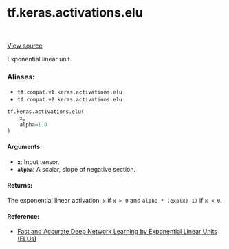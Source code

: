<div itemscope itemtype="http://developers.google.com/ReferenceObject">
<meta itemprop="name" content="tf.keras.activations.elu" />
<meta itemprop="path" content="Stable" />
</div>

# tf.keras.activations.elu

<!-- Insert buttons -->

<table class="tfo-notebook-buttons tfo-api" align="left">
</table>

<a target="_blank" href="/code/stable/tensorflow/python/keras/activations.py">View source</a>



<!-- Start diff -->
Exponential linear unit.

### Aliases:

* `tf.compat.v1.keras.activations.elu`
* `tf.compat.v2.keras.activations.elu`


``` python
tf.keras.activations.elu(
    x,
    alpha=1.0
)
```



<!-- Placeholder for "Used in" -->


#### Arguments:


* <b>`x`</b>: Input tensor.
* <b>`alpha`</b>: A scalar, slope of negative section.


#### Returns:

The exponential linear activation: `x` if `x > 0` and
  `alpha * (exp(x)-1)` if `x < 0`.



#### Reference:

- [Fast and Accurate Deep Network Learning by Exponential
  Linear Units (ELUs)](https://arxiv.org/abs/1511.07289)
